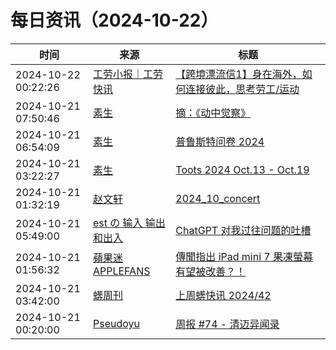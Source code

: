 ﻿# 每日资讯（2024-10-22）

|时间|来源|标题|
|---|---|---|
|2024-10-22 00:22:26|[工劳小报｜工劳快讯](https://newsletter.laborinfocn.com/rss)|[【跨境漂流信1】身在海外，如何连接彼此，思考劳工/运动](https://feed.laborinfocn7.com/overseas-letter/)|
|2024-10-21 07:50:46|[素生](http://z.arlmy.me/atom.xml)|[摘：《动中觉察》](http://z.arlmy.me/posts/Note/Note_Feldenkrais_AwarenessThroughMovement/)|
|2024-10-21 06:54:09|[素生](http://z.arlmy.me/atom.xml)|[普鲁斯特问卷 2024](http://z.arlmy.me/posts/Questionnaire/ProustQuestionnaire_2024/)|
|2024-10-21 03:22:27|[素生](http://z.arlmy.me/atom.xml)|[Toots 2024 Oct.13 - Oct.19](http://z.arlmy.me/posts/MastodonArchives/2024/MastodonTootsArchives_20241019/)|
|2024-10-21 01:32:19|[赵文轩](https://allanware.github.io/zh/index.xml)|[2024_10_concert](https://allanware.github.io/zh/life/2024/10/20/2024_10_concert/)|
|2024-10-21 05:49:00|[est の 输入 输出和出入](https://blog.est.im/rss)|[ChatGPT 对我过往问题的吐槽](https://blog.est.im/2024/stdin-16)|
|2024-10-21 01:56:32|[蘋果迷 APPLEFANS](https://applefans.today/feed/)|[傳聞指出 iPad mini 7 果凍螢幕 有望被改善？！](https://applefans.today/2024-10-ipad-mini-7-jelly-scrolling-rumors/)|
|2024-10-21 03:42:00|[蠎周刊](https://weekly.pychina.org/feeds/all.atom.xml)|[上周蠎快讯 2024/42](https://weekly.pychina.org/pyrecap/pyrw-2442.html)|
|2024-10-21 00:20:00|[Pseudoyu](https://www.pseudoyu.com/zh/index.xml)|[周报 #74 - 清迈异闻录](https://www.pseudoyu.com/zh/2024/10/21/weekly_review_202401021/)|
